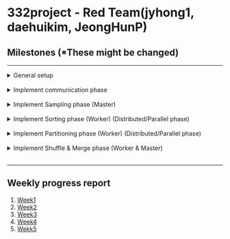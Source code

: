 # 332project - Red Team(jyhong1, daehuikim, JeongHunP)

## Milestones (*These might be changed)
--- 
<details>
<summary>General setup</summary>
<div markdown="1">
- Input data generation <br/>
- gRPC communication server,client setup <br/>
- Implement Master, Worker class <br/>
</div>
</details><br/>

<details>
<summary>Implement communication phase</summary>
<div markdown="1">
- Implement basic message system<br/>
- Implement server, client class<br/>
</div>
</details><br/>

<details>
<summary>Implement Sampling phase (Master)</summary>
<div markdown="1">
- Decide sample size<br/>
- Decide how to set key range<br/>
</div>
</details><br/>

<details>
<summary>Implement Sorting phase (Worker) (Distributed/Parallel phase)</summary>
<div markdown="1">
- Decide how to sort blocks<br/>
- Decide hot to prevent collapse (parallel programming)<br/>
</div>
</details><br/>

<details>
<summary>Implement Partitioning phase (Worker) (Distributed/Parallel phase)</summary>
<div markdown="1">
- Decide partition size <br/>
- Decide hot to prevent collapse (parallel programming)<br/>
</div>
</details><br/>

<details>
<summary>Implement Shuffle & Merge phase (Worker & Master)</summary>
<div markdown="1">
- Decide shuffle algorithm<br/>
- Decide sorting(merging) algorithm<br/>
</div>
</details><br/>

--- 

## Weekly progress report
1. [Week1](./Weekly%20Progress%20report/Week1.md)
2. [Week2](./Weekly%20Progress%20report/Week2.md)
3. [Week3](./Weekly%20Progress%20report/Week3.md)
4. [Week4](./Weekly%20Progress%20report/Week4.md)
5. [Wekk5](./Weekly%20Progress%20report/Wekk5.md)